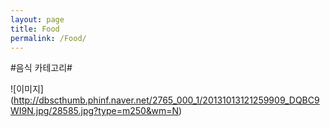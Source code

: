 ```yaml
---
layout: page
title: Food
permalink: /Food/
---
```



#음식 카테고리#

 ![이미지] (http://dbscthumb.phinf.naver.net/2765_000_1/20131013121259909_DQBC9WI9N.jpg/28585.jpg?type=m250&wm=N)